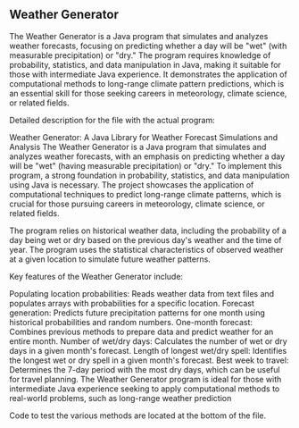 ## Weather Generator
The Weather Generator is a Java program that simulates and analyzes weather forecasts, focusing on predicting whether a day will be "wet" (with measurable precipitation) or "dry." The program requires knowledge of probability, statistics, and data manipulation in Java, making it suitable for those with intermediate Java experience. It demonstrates the application of computational methods to long-range climate pattern predictions, which is an essential skill for those seeking careers in meteorology, climate science, or related fields.

Detailed description for the file with the actual program:

Weather Generator: A Java Library for Weather Forecast Simulations and Analysis
The Weather Generator is a Java program that simulates and analyzes weather forecasts, with an emphasis on predicting whether a day will be "wet" (having measurable precipitation) or "dry." To implement this program, a strong foundation in probability, statistics, and data manipulation using Java is necessary. The project showcases the application of computational techniques to predict long-range climate patterns, which is crucial for those pursuing careers in meteorology, climate science, or related fields.

The program relies on historical weather data, including the probability of a day being wet or dry based on the previous day's weather and the time of year. The program uses the statistical characteristics of observed weather at a given location to simulate future weather patterns.

Key features of the Weather Generator include:

Populating location probabilities: Reads weather data from text files and populates arrays with probabilities for a specific location.
Forecast generation: Predicts future precipitation patterns for one month using historical probabilities and random numbers.
One-month forecast: Combines previous methods to prepare data and predict weather for an entire month.
Number of wet/dry days: Calculates the number of wet or dry days in a given month's forecast.
Length of longest wet/dry spell: Identifies the longest wet or dry spell in a given month's forecast.
Best week to travel: Determines the 7-day period with the most dry days, which can be useful for travel planning.
The Weather Generator program is ideal for those with intermediate Java experience seeking to apply computational methods to real-world problems, such as long-range weather prediction

Code to test the various methods are located at the bottom of the file.
